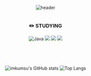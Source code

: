 <div align="center">

![header](https://capsule-render.vercel.app/api?type=Waving&color=auto&height=300&section=header&text=%20임금수&fontSize=90)
<br/>
<br/>


### :pencil2: STUDYING
![Java](https://img.shields.io/badge/Java-000000.svg?&style=flat&logo=Java&logoColor=white) <img src="https://img.shields.io/badge/Kotlin-000000?style=flat&logo=kotlin&logoColor=#7F52FF"/> <img src="https://img.shields.io/badge/Android-000000?style=flat&logo=android&logoColor=#3DDC84"/> <img src="https://img.shields.io/badge/Python-000000?style=flat&logo=python&logoColor=#3776AB"/>

<br/>
<br/>
<br/>


![imkumsu's GitHub stats](https://github-readme-stats.vercel.app/api?username=imkumsu&show_icons=true&theme=highcontrast)  ![Top Langs](https://github-readme-stats.vercel.app/api/top-langs/?username=imkumsu&layout=compact&theme=synthwave)


</div>
